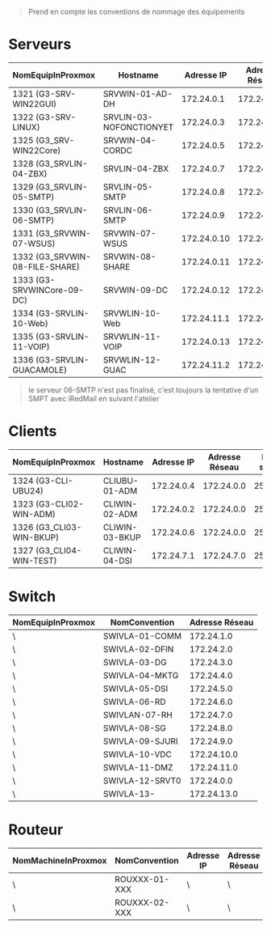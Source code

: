 > Prend en compte les conventions de nommage des équipements


# Serveurs

| NomEquipInProxmox     | Hostname            | Adresse IP   | Adresse Réseau | Masque de sous réseau | Vlan |
|---------------------------|---------------------|--------------|----------------|-------------|------|
| 1321 (G3-SRV-WIN22GUI)     | SRVWIN-01-AD-DH   | 172.24.0.1   | 172.24.0.0     | 255.255.255.0 | 12 |
| 1322 (G3-SRV-LINUX)       | SRVLIN-03-NOFONCTIONYET   | 172.24.0.3   | 172.24.0.0     | 255.255.255.0 | 12 |
| 1325 (G3_SRV-WIN22Core)   | SRVWIN-04-CORDC    | 172.24.0.5   | 172.24.0.0     | 255.255.255.0 | 12 |
| 1328 (G3_SRVLIN-04-ZBX)   | SRVLIN-04-ZBX  | 172.24.0.7   | 172.24.0.0  | 255.255.255.0 | 12 |
| 1329 (G3_SRVLIN-05-SMTP)   | SRVLIN-05-SMTP  | 172.24.0.8   | 172.24.0.0  | 255.255.255.0 | 12 |
| 1330 (G3_SRVLIN-06-SMTP)   | SRVLIN-06-SMTP  | 172.24.0.9   | 172.24.0.0  | 255.255.255.0 | 12 |
| 1331 (G3_SRVWIN-07-WSUS)   | SRVWIN-07-WSUS  | 172.24.0.10   | 172.24.0.0  | 255.255.255.0 | 12 |
| 1332 (G3_SRVWIN-08-FILE-SHARE)   | SRVWIN-08-SHARE  | 172.24.0.11   | 172.24.0.0  | 255.255.255.0 | 12 |
| 1333 (G3-SRVWINCore-09-DC) | SRVWIN-09-DC  | 172.24.0.12   | 172.24.0.0  | 255.255.255.0 | 12 | 
| 1334 (G3-SRVLIN-10-Web) | SRVWLIN-10-Web  | 172.24.11.1   | 172.24.11.0  | 255.255.255.0 | 11|
| 1335 (G3-SRVLIN-11-VOIP) | SRVWLIN-11-VOIP  | 172.24.0.13   | 172.24.0.0  | 255.255.255.0 | 12 |
| 1336 (G3-SRVLIN-GUACAMOLE) | SRVWLIN-12-GUAC  | 172.24.11.2   | 172.24.0.0  | 255.255.255.0 | 11 |
> le serveur 06-SMTP n'est pas finalisé, c'est toujours la tentative d'un SMPT avec iRedMail en suivant l'atelier


# Clients

| NomEquipInProxmox     | Hostname            | Adresse IP   | Adresse Réseau | Masque de sous réseau | Vlan |
|---------------------------|---------------------|--------------|-------------|-------------|------|
| 1324 (G3-CLI-UBU24)       | CLIUBU-01-ADM  | 172.24.0.4   | 172.24.0.0  | 255.255.255.0 | 12 |
| 1323 (G3-CLI02-WIN-ADM)   | CLIWIN-02-ADM  | 172.24.0.2   | 172.24.0.0     | 255.255.255.0 | 12 |
| 1326 (G3_CLI03-WIN-BKUP)   | CLIWIN-03-BKUP   | 172.24.0.6   | 172.24.0.0     | 255.255.255.0 | 12 |
| 1327 (G3_CLI04-WIN-TEST)   | CLIWIN-04-DSI    | 172.24.7.1   | 172.24.7.0  | 255.255.255.0 | 7 |


# Switch

| NomEquipInProxmox | NomConvention     | Adresse Réseau     |
|-----------|---------------------------|---------------------|
| \ | SWIVLA-01-COMM            | 172.24.1.0          |
| \ | SWIVLA-02-DFIN            | 172.24.2.0          |
| \ | SWIVLA-03-DG              | 172.24.3.0          |
| \ | SWIVLA-04-MKTG            | 172.24.4.0          |
| \ | SWIVLA-05-DSI             | 172.24.5.0          |
| \ | SWIVLA-06-RD              | 172.24.6.0          |
| \ | SWIVLAN-07-RH             | 172.24.7.0          |
| \ | SWIVLA-08-SG              | 172.24.8.0          |
| \ | SWIVLA-09-SJURI           | 172.24.9.0          |
| \ | SWIVLA-10-VDC             | 172.24.10.0         |
| \ | SWIVLA-11-DMZ             | 172.24.11.0         |
| \ | SWIVLA-12-SRVT0           | 172.24.0.0         |
| \ | SWIVLA-13-                | 172.24.13.0         |

# Routeur

| NomMachineInProxmox   |NomConvention | Adresse IP   | Adresse Réseau     |
|----------------------|-------------|-------------|-------------|
| \ | ROUXXX-01-XXX            |\ |\ |
| \ | ROUXXX-02-XXX            |\ |\ |
